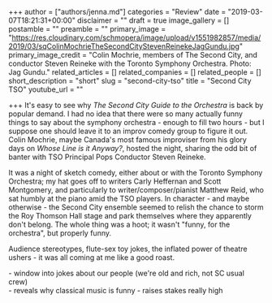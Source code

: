 +++
author = ["authors/jenna.md"]
categories = "Review"
date = "2019-03-07T18:21:31+00:00"
disclaimer = ""
draft = true
image_gallery = []
postamble = ""
preamble = ""
primary_image = "https://res.cloudinary.com/schmopera/image/upload/v1551982857/media/2019/03/sqColinMochrieTheSecondCityStevenReinekeJagGundu.jpg"
primary_image_credit = "Colin Mochrie, members of The Second City, and conductor Steven Reineke with the Toronto Symphony Orchestra. Photo: Jag Gundu."
related_articles = []
related_companies = []
related_people = []
short_description = "short"
slug = "second-city-tso"
title = "Second City TSO"
youtube_url = ""

+++
It's easy to see why _The Second City Guide to the Orchestra_ is back by popular demand. I had no idea that there were so many actually funny things to say about the symphony orchestra - enough to fill two hours - but I suppose one should leave it to an improv comedy group to figure it out. Colin Mochrie, maybe Canada's most famous improviser from his glory days on _Whose Line is it Anyway?_, hosted the night, sharing the odd bit of banter with TSO Principal Pops Conductor Steven Reineke. 

It was a night of sketch comedy, either about or with the Toronto Symphony Orchestra; my hat goes off to writers Carly Heffernan and Scott Montgomery, and particularly to writer/composer/pianist Matthew Reid, who sat humbly at the piano amid the TSO players. In character - and maybe otherwise - the Second City ensemble seemed to relish the chance to storm the Roy Thomson Hall stage and park themselves where they apparently don't belong. The whole thing was a hoot; it wasn't "funny, for the orchestra", but properly funny.

Audience stereotypes, flute-sex toy jokes, the inflated power of theatre ushers - it was all coming at me like a good roast. 

\- window into jokes about our people (we're old and rich, not SC usual crew)  
\- reveals why classical music is funny - raises stakes really high